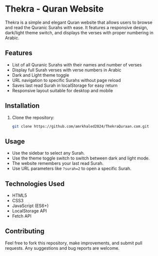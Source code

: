 # Thekra - Quran Website

Thekra is a simple and elegant Quran website that allows users to browse and read the Quranic Surahs with ease. It features a responsive design, dark/light theme switch, and displays the verses with proper numbering in Arabic.

## Features

- List of all Quranic Surahs with their names and number of verses
- Display full Surah verses with verse numbers in Arabic
- Dark and Light theme toggle
- URL navigation to specific Surahs without page reload
- Saves last read Surah in localStorage for easy return
- Responsive layout suitable for desktop and mobile
  

## Installation

1. Clone the repository:
   ```bash
   git clone https://github.com/amrkhaled2024/ThekraQuraan.com.git

## Usage

- Use the sidebar to select any Surah.
- Use the theme toggle switch to switch between dark and light mode.
- The website remembers your last read Surah.
- Use URL parameters like `?surah=2` to open a specific Surah.

## Technologies Used

- HTML5
- CSS3
- JavaScript (ES6+)
- LocalStorage API
- Fetch API

## Contributing

Feel free to fork this repository, make improvements, and submit pull requests. Any suggestions and bug reports are welcome.
